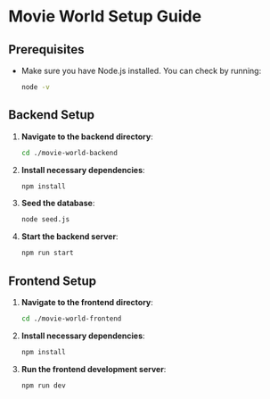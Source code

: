 # Movie World Setup Guide

## Prerequisites

- Make sure you have Node.js installed. You can check by running:
  ```bash
  node -v
  ```

## Backend Setup

1. **Navigate to the backend directory**:
   ```bash
   cd ./movie-world-backend
   ```
2. **Install necessary dependencies**:
   ```bash
   npm install
   ```
3. **Seed the database**:
   ```bash
   node seed.js
   ```
4. **Start the backend server**:
   ```bash
   npm run start
   ```

## Frontend Setup

1. **Navigate to the frontend directory**:
   ```bash
   cd ./movie-world-frontend
   ```
2. **Install necessary dependencies**:
   ```bash
   npm install
   ```
3. **Run the frontend development server**:
   ```bash
   npm run dev
   ```
